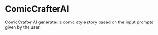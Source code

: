 # ComicCrafterAI
ComicCrafter AI generates a comic style story based on the input prompts given by the user.
